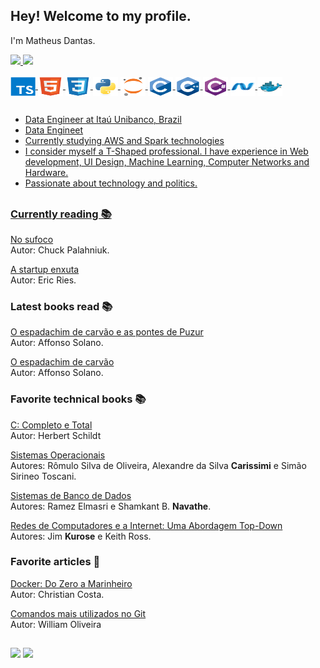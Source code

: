 ## Hey! Welcome to my profile.
I'm Matheus Dantas. 

<div>
  <a href="https://github.com/mathdantas">
  <img height="150em" src="https://github-readme-stats.vercel.app/api?username=mathdantas&show_icons=true&theme=dark&include_all_commits=true&count_private=true"/>
  <img height="150em" src="https://github-readme-stats.vercel.app/api/top-langs/?username=mathdantas&layout=compact&langs_count=7&theme=dark"/>
</div>
<div style="display: inline_block"><br>
  <img align="center" alt="Math-Ts" height="30" width="40" src="https://raw.githubusercontent.com/devicons/devicon/master/icons/typescript/typescript-plain.svg">
  <img align="center" alt="Math-HTML" height="30" width="40" src="https://raw.githubusercontent.com/devicons/devicon/master/icons/html5/html5-original.svg">
  <img align="center" alt="Math-CSS" height="30" width="40" src="https://raw.githubusercontent.com/devicons/devicon/master/icons/css3/css3-original.svg">
  <img align="center" alt="Math-Python" height="30" width="40" src="https://raw.githubusercontent.com/devicons/devicon/master/icons/python/python-original.svg">
  <img align="center" alt="Math-Python" height="30" width="40" src="https://raw.githubusercontent.com/devicons/devicon/master/icons/jupyter/jupyter-original.svg">
  <img align="center" alt="Math-Csharp" height="30" width="40" src="https://raw.githubusercontent.com/devicons/devicon/master/icons/c/c-original.svg">
  <img align="center" alt="Math-Csharp" height="30" width="40" src="https://raw.githubusercontent.com/devicons/devicon/master/icons/cplusplus/cplusplus-original.svg">
  <img align="center" alt="Math-Csharp" height="30" width="40" src="https://raw.githubusercontent.com/devicons/devicon/master/icons/csharp/csharp-original.svg">
  <img align="center" alt="Math-Csharp" height="30" width="40" src="https://raw.githubusercontent.com/devicons/devicon/master/icons/dot-net/dot-net-original.svg">
  <img align="center" alt="Math-Csharp" height="30" width="40" src="https://raw.githubusercontent.com/devicons/devicon/master/icons/docker/docker-original.svg">
</div>

##

  
- Data Engineer at Itaú Unibanco, Brazil
- Data Engineet
- Currently studying AWS and Spark technologies
- I consider myself a T-Shaped professional. I have experience in Web development, UI Design, Machine Learning, Computer Networks and Hardware.
- Passionate about technology and politics. 

##

### Currently reading 📚
  
[No sufoco](https://www.amazon.com.br/No-sufoco-Chuck-Palahniuk-ebook/dp/B00ZSVO18I/ref=sr_1_1?__mk_pt_BR=%C3%85M%C3%85%C5%BD%C3%95%C3%91&dchild=1&keywords=No+sufoco&qid=1630896962&s=digital-text&sr=1-1)<br/>
Autor: Chuck Palahniuk.

[A startup enxuta](https://www.amazon.com.br/startup-enxuta-Eric-Ries-ebook/dp/B07Z46K4KQ/ref=sr_1_3?dchild=1&keywords=startup+enxuta&qid=1630897039&s=digital-text&sr=1-3)<br/>
Autor: Eric Ries.
  
### Latest books read 📚
 
[O espadachim de carvão e as pontes de Puzur](https://www.amazon.com.br/espadachim-carv%C3%A3o-pontes-Puzur-ebook/dp/B014I7TJ5C/ref=reads_cwrtbar_1/145-0257154-7645340?pd_rd_w=j3Edr&pf_rd_p=f0989065-fdf0-44f6-89ba-12ac8c8cc0a8&pf_rd_r=3B4MY15REWY56YYCEDYR&pd_rd_r=91bd2d55-399f-4ce5-9d3f-980f8ea4820f&pd_rd_wg=bFCbx&pd_rd_i=B014I7TJ5C&psc=1)<br/>
Autor: Affonso Solano.
  
[O espadachim de carvão](https://www.amazon.com.br/espadachim-carv%C3%A3o-Affonso-Solano-ebook/dp/B00BYKZK2S/ref=sr_1_1?__mk_pt_BR=%C3%85M%C3%85%C5%BD%C3%95%C3%91&dchild=1&keywords=espadachim&qid=1630897118&s=digital-text&sr=1-1)<br/>
Autor: Affonso Solano.  
  
### Favorite technical books 📚
  
[C: Completo e Total](https://www.amazon.com.br/C-completo-total-Herbert-Schildt/dp/8534605955/ref=sr_1_1?adgrpid=83848702769&dchild=1&hvadid=426015975287&hvdev=c&hvlocphy=9101507&hvnetw=g&hvqmt=e&hvrand=3914466573689197410&hvtargid=kwd-388890860841&hydadcr=5628_11235155&keywords=c+completo+e+total&qid=1630894770&sr=8-1&ufe=app_do%3Aamzn1.fos.25548f35-0de7-44b3-b28e-0f56f3f96147)<br/>
Autor:  Herbert Schildt

  
[Sistemas Operacionais](https://www.amazon.com.br/Sistemas-Operacionais-R%C3%B4mulo-S-Oliveira/dp/8577805212/ref=sr_1_1?__mk_pt_BR=%C3%85M%C3%85%C5%BD%C3%95%C3%91&dchild=1&keywords=carissime+sistemas+operacionais&qid=1630896634&s=books&sr=1-1&ufe=app_do%3Aamzn1.fos.6a09f7ec-d911-4889-ad70-de8dd83c8a74)<br/>
Autores:  Rômulo Silva de Oliveira, Alexandre da Silva **Carissimi** e Simão Sirineo Toscani.
  
[Sistemas de Banco de Dados](https://www.amazon.com.br/Sistemas-Banco-Dados-Ramez-Elmasri/dp/8543025001/ref=pd_sbs_1/145-0257154-7645340?pd_rd_w=uCSG1&pf_rd_p=1cea723e-f006-4e24-9fef-c33bd3108ae3&pf_rd_r=X7X7A91BBAG7376HWHS8&pd_rd_r=f11695fc-e919-441a-b6a8-a92e85c8c1ac&pd_rd_wg=XDn9Y&pd_rd_i=8543025001&psc=1)<br/>
Autores: Ramez Elmasri e Shamkant B. **Navathe**.
  
[Redes de Computadores e a Internet: Uma Abordagem Top-Down](https://www.amazon.com.br/Redes-computadores-internet-abordagem-top-down/dp/8581436773/ref=sr_1_1?dchild=1&keywords=redes+de+computadores+kurose&qid=1630896789&s=books&sr=1-1&ufe=app_do%3Aamzn1.fos.db68964d-7c0e-4bb2-a95c-e5cb9e32eb12)<br/>
Autores: Jim **Kurose** e Keith Ross.
  
### Favorite articles 📃
  
  [Docker: Do Zero a Marinheiro](https://medium.com/data-hackers/docker-do-zero-a-marinheiro-adf4d9087f76)<br/>
  Autor: Christian Costa.<br/>
  
  [Comandos mais utilizados no Git](https://woliveiras.com.br/posts/comandos-mais-utilizados-no-git/#Removendoarquivosdoindex)<br/>
  Autor: William Oliveira
  
##

<div> 
  <a href = "mailto:matheus.dantas.ti@gmail.com"><img src="https://img.shields.io/badge/-Gmail-%23333?style=for-the-badge&logo=gmail&logoColor=white" target="_blank"></a>
  <a href="https://www.linkedin.com/in/math-dantas/" target="_blank"><img src="https://img.shields.io/badge/-LinkedIn-%230077B5?style=for-the-badge&logo=linkedin&logoColor=white" target="_blank"></a> 
</div>

<!---
mathdantas/mathdantas is a ✨ special ✨ repository because its `README.md` (this file) appears on your GitHub profile.
You can click the Preview link to take a look at your changes.
--->
